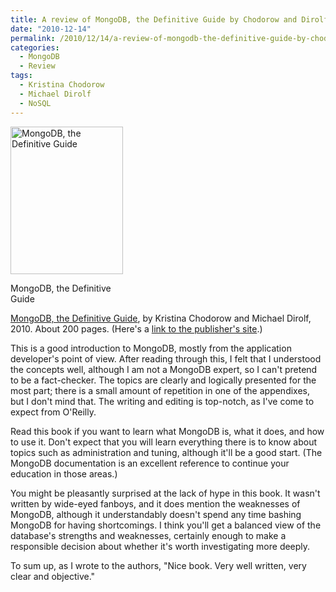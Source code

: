```yaml
---
title: A review of MongoDB, the Definitive Guide by Chodorow and Dirolf
date: "2010-12-14"
permalink: /2010/12/14/a-review-of-mongodb-the-definitive-guide-by-chodorow-and-dirolf/
categories:
  - MongoDB
  - Review
tags:
  - Kristina Chodorow
  - Michael Dirolf
  - NoSQL
---
```

<p style="float:left">
  <div id="attachment_2114" class="wp-caption alignleft" style="width: 190px">
    <a href="http://www.amazon.com/dp/1449381561?tag=xaprb-20"><img src="http://www.xaprb.com/blog/wp-content/uploads/2010/12/mongodb-definitive-guide.gif" alt="MongoDB, the Definitive Guide" title="MongoDB, the Definitive Guide" width="180" height="236" class="size-full wp-image-2114" /></a><p class="wp-caption-text">
      MongoDB, the Definitive Guide
    </p>
  </div>
</p>

[MongoDB, the Definitive Guide][1], by Kristina Chodorow and Michael Dirolf, 2010. About 200 pages. (Here's a [link to the publisher's site][2].)

This is a good introduction to MongoDB, mostly from the application developer's point of view. After reading through this, I felt that I understood the concepts well, although I am not a MongoDB expert, so I can't pretend to be a fact-checker. The topics are clearly and logically presented for the most part; there is a small amount of repetition in one of the appendixes, but I don't mind that. The writing and editing is top-notch, as I've come to expect from O'Reilly.

Read this book if you want to learn what MongoDB is, what it does, and how to use it. Don't expect that you will learn everything there is to know about topics such as administration and tuning, although it'll be a good start. (The MongoDB documentation is an excellent reference to continue your education in those areas.)

You might be pleasantly surprised at the lack of hype in this book. It wasn't written by wide-eyed fanboys, and it does mention the weaknesses of MongoDB, although it understandably doesn't spend any time bashing MongoDB for having shortcomings. I think you'll get a balanced view of the database's strengths and weaknesses, certainly enough to make a responsible decision about whether it's worth investigating more deeply.

To sum up, as I wrote to the authors, "Nice book. Very well written, very clear and objective."

 [1]: http://www.amazon.com/dp/1449381561?tag=xaprb-20
 [2]: http://oreilly.com/catalog/0636920001096
